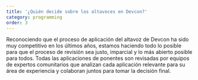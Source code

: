```yaml
---
title: '¿Quién decide sobre los altavoces en Devcon?'
category: programming
order: 3
---
```


Reconociendo que el proceso de aplicación del altavoz de Devcon ha sido muy competitivo en los últimos años, estamos haciendo todo lo posible para que el proceso de revisión sea justo, imparcial y lo más abierto posible para todos. Todas las aplicaciones de ponentes son revisadas por equipos de expertos comunitarios que analizan cada aplicación relevante para su área de experiencia y colaboran juntos para tomar la decisión final.
